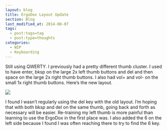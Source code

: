 ```yaml
---
layout: blog
title: ErgoDox Layout Update
section: Blog
last_modified_at: 2014-08-07
tags:
  - post:tags=tag
  - post:type=thoughts
categories:
  - WIP
  - Keyboarding
---
```


Still using QWERTY.  I previously had a pretty different thumb cluster.  I used
to have enter, bksp on the large 2x left thumb buttons and del and then space
on the large 2x right thumb buttons.  I also had vol+ and vol- on the small 1x
right thumb buttons.  Here’s the new layout.

<!--more-->

<a href="http://i.imgur.com/kkUsCj6.png"><img class="full" src="http://i.imgur.com/kkUsCj6.png" /></a>

I found I wasn’t regularly using the del key with the old layout.  I’m hoping
that with both bksp and del on the same thumb, going back and forth as
necessary will be easier.  Re-training my left thumb is more painful than
learning to use the ErgoDox in the first place was.  I also added the 6 on the
left side because I found I was often reaching there to try to find the 6 key.
